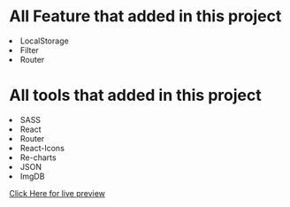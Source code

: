 # All Feature that added in this project

<li>LocalStorage
<li>Filter
<li>Router

# All tools that added in this project

<li>SASS
<li>React
<li>Router
<li>React-Icons
<li>Re-charts
<li>JSON
<li>ImgDB

<a href="https://chipper-croissant-df6b59.netlify.app/">Click Here for live preview</a>
